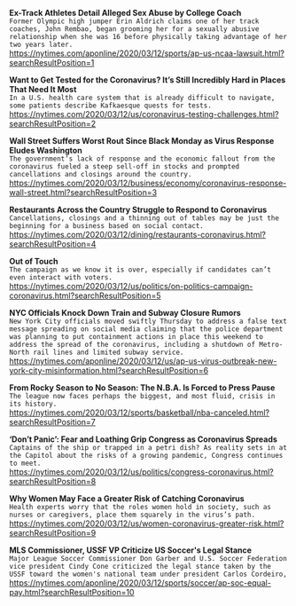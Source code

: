 **Ex-Track Athletes Detail Alleged Sex Abuse by College Coach**\
`Former Olympic high jumper Erin Aldrich claims one of her track coaches, John Rembao, began grooming her for a sexually abusive relationship when she was 16 before physically taking advantage of her two years later.`\
https://nytimes.com/aponline/2020/03/12/sports/ap-us-ncaa-lawsuit.html?searchResultPosition=1

**Want to Get Tested for the Coronavirus? It’s Still Incredibly Hard in Places That Need It Most**\
`In a U.S. health care system that is already difficult to navigate, some patients describe Kafkaesque quests for tests.`\
https://nytimes.com/2020/03/12/us/coronavirus-testing-challenges.html?searchResultPosition=2

**Wall Street Suffers Worst Rout Since Black Monday as Virus Response Eludes Washington**\
`The government’s lack of response and the economic fallout from the coronavirus fueled a steep sell-off in stocks and prompted cancellations and closings around the country.`\
https://nytimes.com/2020/03/12/business/economy/coronavirus-response-wall-street.html?searchResultPosition=3

**Restaurants Across the Country Struggle to Respond to Coronavirus**\
`Cancellations, closings and a thinning out of tables may be just the beginning for a business based on social contact.`\
https://nytimes.com/2020/03/12/dining/restaurants-coronavirus.html?searchResultPosition=4

**Out of Touch**\
`The campaign as we know it is over, especially if candidates can’t even interact with voters.`\
https://nytimes.com/2020/03/12/us/politics/on-politics-campaign-coronavirus.html?searchResultPosition=5

**NYC Officials Knock Down Train and Subway Closure Rumors**\
`New York City officials moved swiftly Thursday to address a false text message spreading on social media claiming that the police department was planning to put containment actions in place this weekend to address the spread of the coronavirus, including a shutdown of Metro-North rail lines and limited subway service.`\
https://nytimes.com/aponline/2020/03/12/us/ap-us-virus-outbreak-new-york-city-misinformation.html?searchResultPosition=6

**From Rocky Season to No Season: The N.B.A. Is Forced to Press Pause**\
`The league now faces perhaps the biggest, and most fluid, crisis in its history.`\
https://nytimes.com/2020/03/12/sports/basketball/nba-canceled.html?searchResultPosition=7

**‘Don’t Panic’: Fear and Loathing Grip Congress as Coronavirus Spreads**\
`Captains of the ship or trapped in a petri dish? As reality sets in at the Capitol about the risks of a growing pandemic, Congress continues to meet.`\
https://nytimes.com/2020/03/12/us/politics/congress-coronavirus.html?searchResultPosition=8

**Why Women May Face a Greater Risk of Catching Coronavirus**\
`Health experts worry that the roles women hold in society, such as nurses or caregivers, place them squarely in the virus’s path.`\
https://nytimes.com/2020/03/12/us/women-coronavirus-greater-risk.html?searchResultPosition=9

**MLS Commissioner, USSF VP Criticize US Soccer's Legal Stance**\
`Major League Soccer Commissioner Don Garber and U.S. Soccer Federation vice president Cindy Cone criticized the legal stance taken by the USSF toward the women's national team under president Carlos Cordeiro,`\
https://nytimes.com/aponline/2020/03/12/sports/soccer/ap-soc-equal-pay.html?searchResultPosition=10

